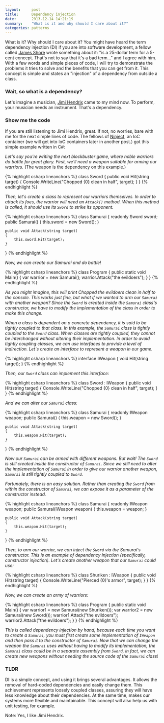 ```yaml
---
layout:     post
title:      Dependency injection
date:       2013-12-14 14:21:19
summary:    "What is it and why should I care about it?"
categories: patterns
---
```


What is it? Why should I care about it? You might have heard the term dependency injection (DI) if you are into software development, a fellow called [James Shore](http://www.jamesshore.com/)
wrote something about it: "is a 25-dollar term for a 5-cent concept. That's not to say that it's a bad term..." and I agree with him. With a few words and simple pieces of code, I will try to demonstrate the problems it tries to solve and the benefits that you can get from it. This concept is simple and states an "injection" of a dependency from outside a class.
### Wait, so what is a dependency?

Let's imagine a musician, [Jimi Hendrix](http://www.youtube.com/watch?v=LvmKlZGTTU4) came to my mind now. To perform, your musician needs an instrument. That's a dependency.

### Show me the code

If you are still listening to Jimi Hendrix, great. If not, no worries, bare with me for the next simple lines of code. The fellows of [Ninject](http://www.ninject.org/), an IoC container (we will get into IoC containers later in another post.) got this simple example written in C#:

_Let's say you're writing the next blockbuster game, where noble warriors do battle for great glory. First, we'll need a weapon suitable for arming our warriors._ (The weapon is the dependency on this example.)

{% highlight csharp lineanchors %}
class Sword
{
    public void Hit(string target)
    {
        Console.WriteLine("Chopped {0} clean in half", target);
    }
}
{% endhighlight %}

_Then, let's create a class to represent our warriors themselves. In order to attack its foes, the warrior will need an `Attack()` method. When this method is called, it should use its `Sword` to strike its opponent._

{% highlight csharp lineanchors %}
class Samurai
{
    readonly Sword sword;
    public Samurai()
    {
        this.sword = new Sword();
    }

    public void Attack(string target)
    {
        this.sword.Hit(target);
    }
}
{% endhighlight %}

_Now, we can create our Samurai and do battle!_

{% highlight csharp lineanchors %}
class Program
{
    public static void Main()
    {
        var warrior = new Samurai();
        warrior.Attack("the evildoers");
    }
}
{% endhighlight %}

_As you might imagine, this will print Chopped the evildoers clean in half to the console. This works just fine, but what if we wanted to arm our `Samurai` with another weapon? Since the `Sword` is created inside the `Samurai` class's constructor, we have to modify the implementation of the class in order to make this change._

_When a class is dependent on a concrete dependency, it is said to be tightly coupled to that class. In this example, the `Samurai` class is tightly coupled to the `Sword` class. When classes are tightly coupled, they cannot be interchanged without altering their implementation. In order to avoid tightly coupling classes, we can use interfaces to provide a level of indirection. Let's create an interface to represent a weapon in our game._

{% highlight csharp lineanchors %}
interface IWeapon
{
    void Hit(string target);
}
{% endhighlight %}

_Then, our `Sword` class can implement this interface:_

{% highlight csharp lineanchors %}
class Sword : IWeapon
{
    public void Hit(string target)
    {
        Console.WriteLine("Chopped {0} clean in half", target);
    }
}
{% endhighlight %}

_And we can alter our `Samurai` class:_

{% highlight csharp lineanchors %}
class Samurai
{
    readonly IWeapon weapon;
    public Samurai()
    {
        this.weapon = new Sword();
    }

    public void Attack(string target) 
    {
        this.weapon.Hit(target);
    }
}
{% endhighlight %}

_Now our `Samurai` can be armed with different weapons. But wait! The `Sword` is still created inside the constructor of `Samurai`. Since we still need to alter the implementation of `Samurai` in order to give our warrior another weapon, `Samurai` is still tightly coupled to `Sword`._

_Fortunately, there is an easy solution. Rather than creating the `Sword` from within the constructor of `Samurai`, we can expose it as a parameter of the constructor instead._

{% highlight csharp lineanchors %}
class Samurai
{
    readonly IWeapon weapon;
    public Samurai(IWeapon weapon)
    {
        this.weapon = weapon;
    }

    public void Attack(string target) 
    {
        this.weapon.Hit(target);
    }
 }
{% endhighlight %}

_Then, to arm our warrior, we can inject the `Sword` via the Samurai's constructor. This is an example of dependency injection (specifically, constructor injection). Let's create another weapon that our `Samurai` could use:_

{% highlight csharp lineanchors %}
class Shuriken : IWeapon
{
    public void Hit(string target)
    {
        Console.WriteLine("Pierced {0}'s armor", target);
    }
 }
{% endhighlight %}

_Now, we can create an army of warriors:_

{% highlight csharp lineanchors %}
class Program
{
    public static void Main()
    {
        var warrior1 = new Samurai(new Shuriken());
        var warrior2 = new Samurai(new Sword());
        warrior1.Attack("the evildoers");
        warrior2.Attack("the evildoers");
    }
}
{% endhighlight %}

_This is called dependency injection by hand, because each time you want to create a `Samurai`, you must first create some implementation of `IWeapon` and then pass it to the constructor of `Samurai`. Now that we can change the weapon the `Samurai` uses without having to modify its implementation, the `Samurai` class could be in a separate assembly from `Sword`, in fact, we can create new weapons without needing the source code of the `Samurai` class!_

### TLDR

DI is a simple concept, and using it brings several advantages. It allows the removal of hard-coded dependencies and easily change them. This achievement represents loosely coupled classes, assuring they will have less knowledge about their dependencies. At the same time, makes our systems more flexible and maintainable. This concept will also help us with unit testing, for example.

Note: Yes, I like Jimi Hendrix.
